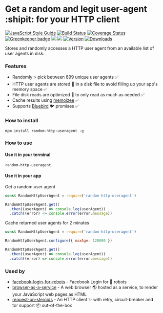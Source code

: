 # Get a random and legit user-agent :shipit: for your HTTP client

[![JavaScript Style Guide](https://img.shields.io/badge/code%20style-standard-brightgreen.svg)](http://standardjs.com/)
[![Build Status](https://travis-ci.org/hfreire/random-http-useragent.svg?branch=master)](https://travis-ci.org/hfreire/random-http-useragent)
[![Coverage Status](https://coveralls.io/repos/github/hfreire/random-http-useragent/badge.svg?branch=master)](https://coveralls.io/github/hfreire/random-http-useragent?branch=master)
[![Greenkeeper badge](https://badges.greenkeeper.io/hfreire/random-http-useragent.svg)](https://greenkeeper.io/)
[![](https://img.shields.io/github/release/hfreire/random-http-useragent.svg)](https://github.com/hfreire/random-http-useragent/releases)
[![](https://img.shields.io/badge/license-MIT-blue.svg)](LICENSE)
[![Version](https://img.shields.io/npm/v/random-http-useragent.svg)](https://www.npmjs.com/package/random-http-useragent)
[![Downloads](https://img.shields.io/npm/dt/random-http-useragent.svg)](https://www.npmjs.com/package/random-http-useragent) 

Stores and randomly accesses a HTTP user agent from an available list of user agents in disk.

### Features
* Randomly :zap: pick between 899 unique user agents :white_check_mark: 
* HTTP user agents are stored :floppy_disk: in a disk file to avoid filling up your app's memory space :white_check_mark:  
* File disk reads are optimized :running: to only read as much as needed :white_check_mark:
* Cache results using [memoizee](https://github.com/medikoo/memoizee) :white_check_mark:
* Supports [Bluebird](https://github.com/petkaantonov/bluebird) :bird: promises :white_check_mark:

### How to install
```
npm install random-http-useragent -g
```

### How to use

#### Use it in your terminal
```
random-http-useragent
```

#### Use it in your app
Get a random user agent
```javascript
const RandomHttpUserAgent = require('random-http-useragent')

RandomHttpUserAgent.get()
  .then((userAgent) => console.log(userAgent))
  .catch((error) => console.error(error.message))
```

Cache returned user agents for 2 minutes
```javascript
const RandomHttpUserAgent = require('random-http-useragent')

RandomHttpUserAgent.configure({ maxAge: 120000 })

RandomHttpUserAgent.get()
  .then((userAgent) => console.log(userAgent))
  .catch((error) => console.error(error.message))
```

### Used by
* [facebook-login-for-robots](https://github.com/hfreire/facebook-login-for-robots) - Facebook Login for 🤖 robots
* [browser-as-a-service](https://github.com/hfreire/browser-as-a-service) - A web browser :earth_americas: hosted as a service, to render your JavaScript web pages as HTML
* [request-on-steroids](https://github.com/hfreire/request-on-steroids) - An HTTP client :sparkles: with retry, circuit-breaker and tor support :package: out-of-the-box
